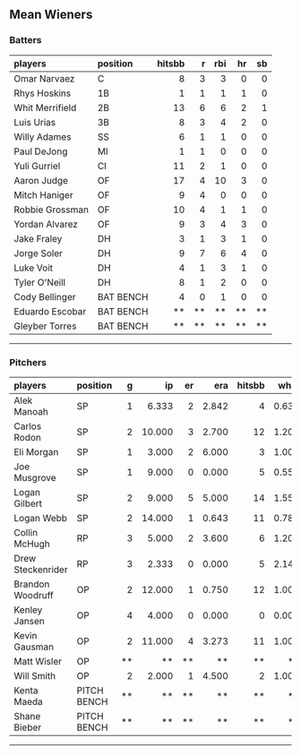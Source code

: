 ## Mean Wieners

### Batters

 
|players         |position  | hitsbb|  r| rbi| hr| sb| 
|:---------------|:---------|------:|--:|---:|--:|--:| 
|Omar Narvaez    |C         |      8|  3|   3|  0|  0| 
|Rhys Hoskins    |1B        |      1|  1|   1|  1|  0| 
|Whit Merrifield |2B        |     13|  6|   6|  2|  1| 
|Luis Urias      |3B        |      8|  3|   4|  2|  0| 
|Willy Adames    |SS        |      6|  1|   1|  0|  0| 
|Paul DeJong     |MI        |      1|  1|   0|  0|  0| 
|Yuli Gurriel    |CI        |     11|  2|   1|  0|  0| 
|Aaron Judge     |OF        |     17|  4|  10|  3|  0| 
|Mitch Haniger   |OF        |      9|  4|   0|  0|  0| 
|Robbie Grossman |OF        |     10|  4|   1|  1|  0| 
|Yordan Alvarez  |OF        |      9|  3|   4|  3|  0| 
|Jake Fraley     |DH        |      3|  1|   3|  1|  0| 
|Jorge Soler     |DH        |      9|  7|   6|  4|  0| 
|Luke Voit       |DH        |      4|  1|   3|  1|  0| 
|Tyler O'Neill   |DH        |      8|  1|   2|  0|  0| 
|Cody Bellinger  |BAT BENCH |      4|  0|   1|  0|  0| 
|Eduardo Escobar |BAT BENCH |     **| **|  **| **| **| 
|Gleyber Torres  |BAT BENCH |     **| **|  **| **| **| 

* * *

### Pitchers

 
|players           |position    |  g|     ip| er|   era| hitsbb|  whip| so|  w| sv| 
|:-----------------|:-----------|--:|------:|--:|-----:|------:|-----:|--:|--:|--:| 
|Alek Manoah       |SP          |  1|  6.333|  2| 2.842|      4| 0.632|  8|  0|  0| 
|Carlos Rodon      |SP          |  2| 10.000|  3| 2.700|     12| 1.200|  8|  2|  0| 
|Eli Morgan        |SP          |  1|  3.000|  2| 6.000|      3| 1.000|  3|  0|  0| 
|Joe Musgrove      |SP          |  1|  9.000|  0| 0.000|      5| 0.556|  9|  1|  0| 
|Logan Gilbert     |SP          |  2|  9.000|  5| 5.000|     14| 1.556|  9|  0|  0| 
|Logan Webb        |SP          |  2| 14.000|  1| 0.643|     11| 0.786| 16|  1|  0| 
|Collin McHugh     |RP          |  3|  5.000|  2| 3.600|      6| 1.200|  2|  1|  0| 
|Drew Steckenrider |RP          |  3|  2.333|  0| 0.000|      5| 2.143|  0|  0|  1| 
|Brandon Woodruff  |OP          |  2| 12.000|  1| 0.750|     12| 1.000| 18|  2|  0| 
|Kenley Jansen     |OP          |  4|  4.000|  0| 0.000|      0| 0.000|  5|  0|  2| 
|Kevin Gausman     |OP          |  2| 11.000|  4| 3.273|     11| 1.000|  9|  0|  0| 
|Matt Wisler       |OP          | **|     **| **|    **|     **|    **| **| **| **| 
|Will Smith        |OP          |  2|  2.000|  1| 4.500|      2| 1.000|  2|  0|  2| 
|Kenta Maeda       |PITCH BENCH | **|     **| **|    **|     **|    **| **| **| **| 
|Shane Bieber      |PITCH BENCH | **|     **| **|    **|     **|    **| **| **| **| 


* * *



